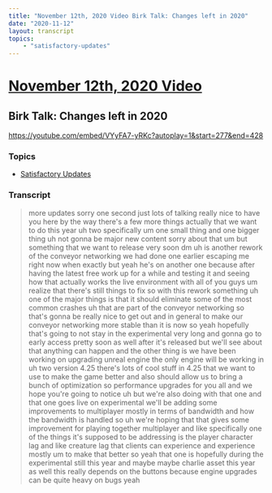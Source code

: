 ```yaml
---
title: "November 12th, 2020 Video Birk Talk: Changes left in 2020"
date: "2020-11-12"
layout: transcript
topics:
    - "satisfactory-updates"
---
```

# [November 12th, 2020 Video](../2020-11-12.md)
## Birk Talk: Changes left in 2020
https://youtube.com/embed/VYyFA7-yRKc?autoplay=1&start=277&end=428

### Topics
* [Satisfactory Updates](../topics/satisfactory-updates.md)

### Transcript

> more updates sorry one second just lots of talking really nice to have you here by the way there's a few more things actually that we want to do this year uh two specifically um one small thing and one bigger thing uh not gonna be major new content sorry about that um but something that we want to release very soon dm uh is another rework of the conveyor networking we had done one earlier escaping me right now when exactly but yeah he's on another one because after having the latest free work up for a while and testing it and seeing how that actually works the live environment with all of you guys um realize that there's still things to fix so with this rework something uh one of the major things is that it should eliminate some of the most common crashes uh that are part of the conveyor networking so that's gonna be really nice to get out and in general to make our conveyor networking more stable than it is now so yeah hopefully that's going to not stay in the experimental very long and gonna go to early access pretty soon as well after it's released but we'll see about that anything can happen and the other thing is we have been working on upgrading unreal engine the only engine will be working in uh two version 4.25 there's lots of cool stuff in 4.25 that we want to use to make the game better and also should allow us to bring a bunch of optimization so performance upgrades for you all and we hope you're going to notice uh but we're also doing with that one and that one goes live on experimental we'll be adding some improvements to multiplayer mostly in terms of bandwidth and how the bandwidth is handled so uh we're hoping that that gives some improvement for playing together multiplayer and like specifically one of the things it's supposed to be addressing is the player character lag and like creature lag that clients can experience and experience mostly um to make that better so yeah that one is hopefully during the experimental still this year and maybe maybe charlie asset this year as well this really depends on the buttons because engine upgrades can be quite heavy on bugs yeah
